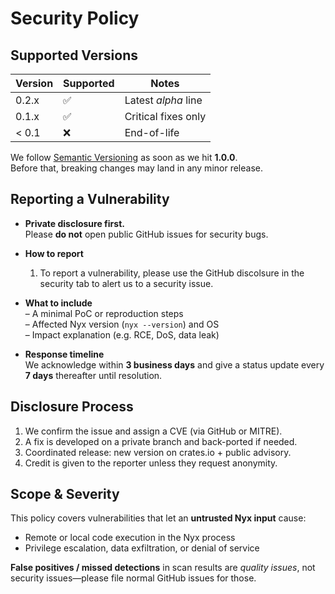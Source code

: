# Security Policy

## Supported Versions

| Version | Supported | Notes                |
|---------|-----------|----------------------|
| 0.2.x   | ✅        | Latest *alpha* line  |
| 0.1.x   | ✅        | Critical fixes only  |
| < 0.1   | ❌        | End-of-life          |

We follow [Semantic Versioning] as soon as we hit **1.0.0**.  
Before that, breaking changes may land in any minor release.

## Reporting a Vulnerability

* **Private disclosure first.**  
  Please **do not** open public GitHub issues for security bugs.

* **How to report**  
  1. To report a vulnerability, please use the GitHub discolsure in the security tab to alert us to a security issue.

* **What to include**  
  – A minimal PoC or reproduction steps  
  – Affected Nyx version (`nyx --version`) and OS  
  – Impact explanation (e.g. RCE, DoS, data leak)

* **Response timeline**  
  We acknowledge within **3 business days** and give a status update every **7 days** thereafter until resolution.

## Disclosure Process

1. We confirm the issue and assign a CVE (via GitHub or MITRE).  
2. A fix is developed on a private branch and back-ported if needed.  
3. Coordinated release: new version on crates.io + public advisory.  
4. Credit is given to the reporter unless they request anonymity.

## Scope & Severity

This policy covers vulnerabilities that let an **untrusted Nyx input** cause:

* Remote or local code execution in the Nyx process
* Privilege escalation, data exfiltration, or denial of service

**False positives / missed detections** in scan results are *quality issues*, not security issues—please file normal GitHub issues for those.

[Semantic Versioning]: https://semver.org
